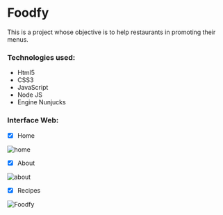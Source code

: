 
# Foodfy

This is a project whose objective is to help restaurants in promoting their menus. 

 
### Technologies used:
 * Html5
 * CSS3
 * JavaScript
 * Node JS
 * Engine Nunjucks
 
 ### Interface Web:
 
 - [x] Home

![home](https://user-images.githubusercontent.com/48223561/83979829-86298080-a8e7-11ea-82ae-c5ccf42016d8.png)
 
 
  - [x] About

![about](https://user-images.githubusercontent.com/48223561/83979882-f801ca00-a8e7-11ea-8211-cd721ddb49fd.png)


 - [x] Recipes

![Foodfy](https://user-images.githubusercontent.com/48223561/83979893-06e87c80-a8e8-11ea-830c-b3231cdd420f.png)

